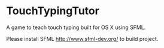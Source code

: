 TouchTypingTutor
================

A game to teach touch typing built for OS X using SFML.

Please install SFML http://www.sfml-dev.org/ to build project.
